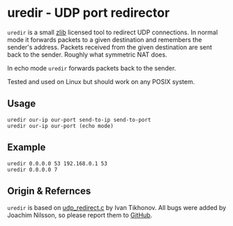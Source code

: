 uredir - UDP port redirector
============================

`uredir` is a small [zlib][] licensed tool to redirect UDP connections.
In normal mode it forwards packets to a given destination and remembers
the sender's address.  Packets received from the given destination are
sent back to the sender.  Roughly what symmetric NAT does.

In echo mode `uredir` forwards packets back to the sender.

Tested and used on Linux but should work on any POSIX system.

Usage
-----

    uredir our-ip our-port send-to-ip send-to-port
    uredir our-ip our-port (echo mode)


Example
-------

    uredir 0.0.0.0 53 192.168.0.1 53
    uredir 0.0.0.0 7


Origin & Refernces
------------------

`uredir` is based on [udp_redirect.c][] by Ivan Tikhonov.  All bugs were
added by Joachim Nilsson, so please report them to [GitHub][].


[zlib]: https://en.wikipedia.org/wiki/Zlib_License
[udp_redirect.c]: http://brokestream.com/udp_redirect.html
[GitHub]: https://github.com/troglobit/uredir
